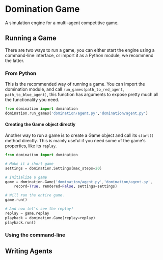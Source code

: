 Domination Game
===============

A simulation engine for a multi-agent competitive game. 


Running a Game
--------------

There are two ways to run a game, you can either start the engine using a command-line interface, or import it as a Python module, we recommend the latter.

### From Python

This is the recommended way of running a game. You can import the domination module, and call `run_games(path_to_red_agent, path_to_blue_agent)`, this function has arguments to expose pretty much all the functionality you need.

```python
from domination import domination
domination.run_games('domination/agent.py','domination/agent.py')
```

#### Creating the Game object directly

Another way to run a game is to create a Game object and call its `start()` method directly. This is mainly useful if you need some of the game's properties, like its `replay`.

```python
from domination import domination

# Make it a short game
settings = domination.Settings(max_steps=20)

# Initialize a game
game = domination.Game('domination/agent.py','domination/agent.py', 
    record=True, rendered=False, settings=settings)

# Will run the entire game.
game.run() 

# And now let's see the replay!
replay = game.replay
playback = domination.Game(replay=replay)
playback.run()
```

### Using the command-line


Writing Agents
--------------